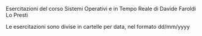 Esercitazioni del corso Sistemi Operativi e in Tempo Reale
di Davide Faroldi Lo Presti

Le esercitazioni sono divise in cartelle per data, nel formato dd/mm/yyyy
